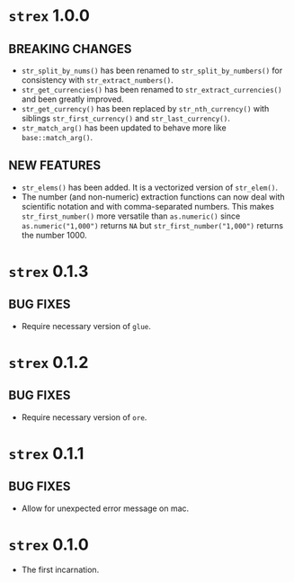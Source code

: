 # `strex` 1.0.0

## BREAKING CHANGES
* `str_split_by_nums()` has been renamed to `str_split_by_numbers()` for consistency with `str_extract_numbers()`.
* `str_get_currencies()` has been renamed to `str_extract_currencies()` and been greatly improved.
* `str_get_currency()` has been replaced by `str_nth_currency()` with siblings `str_first_currency()` and `str_last_currency()`.
* `str_match_arg()` has been updated to behave more like `base::match_arg()`.

## NEW FEATURES
* `str_elems()` has been added. It is a vectorized version of `str_elem()`.
* The number (and non-numeric) extraction functions can now deal with scientific notation and with comma-separated numbers. This makes `str_first_number()` more versatile than `as.numeric()` since `as.numeric("1,000")` returns `NA` but `str_first_number("1,000")` returns the number 1000.


# `strex` 0.1.3

## BUG FIXES
* Require necessary version of `glue`.


# `strex` 0.1.2

## BUG FIXES
* Require necessary version of `ore`.


# `strex` 0.1.1

## BUG FIXES
* Allow for unexpected error message on mac.


# `strex` 0.1.0

* The first incarnation.




